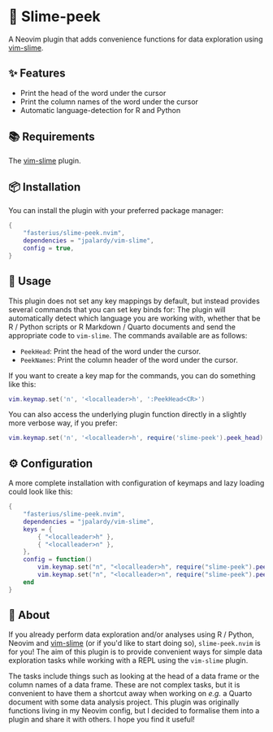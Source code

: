 # 👀 Slime-peek

<!-- TODO: Update documentation text and work in plugin name more. -->

A Neovim plugin that adds convenience functions for data exploration using
[vim-slime](https://github.com/jpalardy/vim-slime).

<!-- TODO: Make a screencast to display as an example of plugin functionality. -->
<!-- https://github.com/fasterius/simple-zoom.nvim/assets/12528765/354e67fa-5bc0-4aae-a41d-5f0440de21ff -->

## ✨ Features

- Print the head of the word under the cursor
- Print the column names of the word under the cursor
- Automatic language-detection for R and Python

## 📚 Requirements

The [vim-slime](https://github.com/jpalardy/vim-slime) plugin.

<!-- TODO: Check through plugin code and find minimum Neovim version required. -->

## 📦 Installation

You can install the plugin with your preferred package manager:

```lua
{
    "fasterius/slime-peek.nvim",
    dependencies = "jpalardy/vim-slime",
    config = true,
}
```

## 🚀 Usage

This plugin does not set any key mappings by default, but instead provides
several commands that you can set key binds for: The plugin will automatically
detect which language you are working with, whether that be R / Python scripts
or R Markdown / Quarto documents and send the appropriate code to `vim-slime`.
The commands available are as follows:

- `PeekHead`: Print the head of the word under the cursor.
- `PeekNames`: Print the column header of the word under the cursor.

If you want to create a key map for the commands, you can do something like
this:

```lua
vim.keymap.set('n', '<localleader>h', ':PeekHead<CR>')
```

You can also access the underlying plugin function directly in a slightly more
verbose way, if you prefer:

```lua
vim.keymap.set('n', '<localleader>h', require('slime-peek').peek_head)
```

<!-- TODO: Make it clear that slime-peek doesn't know anything about the objects that -->
<!-- are sent, they are just convenient functions to send things to a terminal. The -->
<!-- user should already know what the object under the cursor is. -->

## ⚙️ Configuration

A more complete installation with configuration of keymaps and lazy loading
could look like this:

```lua
{
    "fasterius/slime-peek.nvim",
    dependencies = "jpalardy/vim-slime",
    keys = {
        { "<localleader>h" },
        { "<localleader>n" },
    },
    config = function()
        vim.keymap.set("n", "<localleader>h", require("slime-peek").peek_head)
        vim.keymap.set("n", "<localleader>n", require("slime-peek").peek_names)
    end
}
```

## 📕 About

If you already perform data exploration and/or analyses using R / Python, Neovim
and [vim-slime](https://github.com/jpalardy/vim-slime) (or if you'd like to
start doing so), `slime-peek.nvim` is for you! The aim of this plugin is to
provide convenient ways for simple data exploration tasks while working with a
REPL using the `vim-slime` plugin.

The tasks include things such as looking at the head of a data frame or the
column names of a data frame. These are not complex tasks, but it is convenient
to have them a shortcut away when working on _e.g._ a Quarto document with some
data analysis project. This plugin was originally functions living in my Neovim
config, but I decided to formalise them into a plugin and share it with others.
I hope you find it useful!
